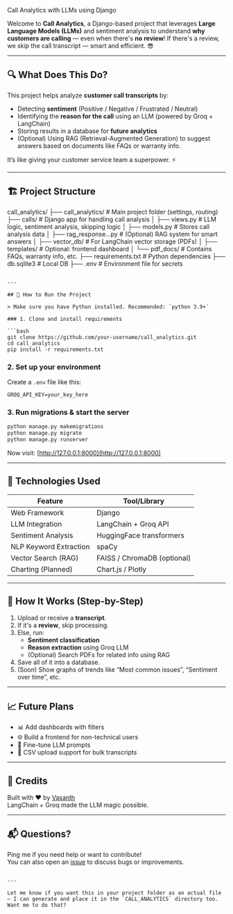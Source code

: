 Call Analytics with LLMs using Django

Welcome to **Call Analytics**, a Django-based project that leverages **Large Language Models (LLMs)** and sentiment analysis to understand **why customers are calling** — even when there's **no review**! If there's a review, we skip the call transcript — smart and efficient. 😎

---

## 🔍 What Does This Do?

This project helps analyze **customer call transcripts** by:
- Detecting **sentiment** (Positive / Negative / Frustrated / Neutral)
- Identifying the **reason for the call** using an LLM (powered by Groq + LangChain)
- Storing results in a database for **future analytics**
- (Optional) Using RAG (Retrieval-Augmented Generation) to suggest answers based on documents like FAQs or warranty info.

It’s like giving your customer service team a superpower. ⚡

---

## 🏗️ Project Structure


call_analytics/
├── call_analytics/         # Main project folder (settings, routing)
├── calls/                  # Django app for handling call analysis
│   ├── views.py            # LLM logic, sentiment analysis, skipping logic
│   ├── models.py           # Stores call analysis data
│   ├── rag_response...py   # (Optional) RAG system for smart answers
│   ├── vector_db/          # For LangChain vector storage (PDFs)
│   ├── templates/          # Optional: frontend dashboard
│   └── pdf_docs/           # Contains FAQs, warranty info, etc.
├── requirements.txt        # Python dependencies
├── db.sqlite3              # Local DB
├── .env                    # Environment file for secrets
```

---

## 🚀 How to Run the Project

> Make sure you have Python installed. Recommended: `python 3.9+`

### 1. Clone and install requirements

```bash
git clone https://github.com/your-username/call_analytics.git
cd call_analytics
pip install -r requirements.txt
```

### 2. Set up your environment

Create a `.env` file like this:

```
GROQ_API_KEY=your_key_here
```

### 3. Run migrations & start the server

```bash
python manage.py makemigrations
python manage.py migrate
python manage.py runserver
```

Now visit: [http://127.0.0.1:8000](http://127.0.0.1:8000)

---

## 🧠 Technologies Used

| Feature                   | Tool/Library               |
|--------------------------|----------------------------|
| Web Framework            | Django                     |
| LLM Integration          | LangChain + Groq API       |
| Sentiment Analysis       | HuggingFace transformers   |
| NLP Keyword Extraction   | spaCy                      |
| Vector Search (RAG)      | FAISS / ChromaDB (optional)|
| Charting (Planned)       | Chart.js / Plotly          |

---

## 🔄 How It Works (Step-by-Step)

1. Upload or receive a **transcript**.
2. If it's a **review**, skip processing.
3. Else, run:
   - **Sentiment classification**
   - **Reason extraction** using Groq LLM
   - (Optional) Search PDFs for related info using RAG
4. Save all of it into a database.
5. (Soon) Show graphs of trends like “Most common issues”, “Sentiment over time”, etc.

---

## 📈 Future Plans

- 📊 Add dashboards with filters
- 🌐 Build a frontend for non-technical users
- 🧠 Fine-tune LLM prompts
- 📨 CSV upload support for bulk transcripts

---

## 🙌 Credits

Built with ❤️ by [Vasanth](#)  
LangChain + Groq made the LLM magic possible.

---

## 📬 Questions?

Ping me if you need help or want to contribute!  
You can also open an [issue](https://github.com/your-username/call_analytics/issues) to discuss bugs or improvements.

```

---

Let me know if you want this in your project folder as an actual file — I can generate and place it in the `CALL_ANALYTICS` directory too. Want me to do that?
